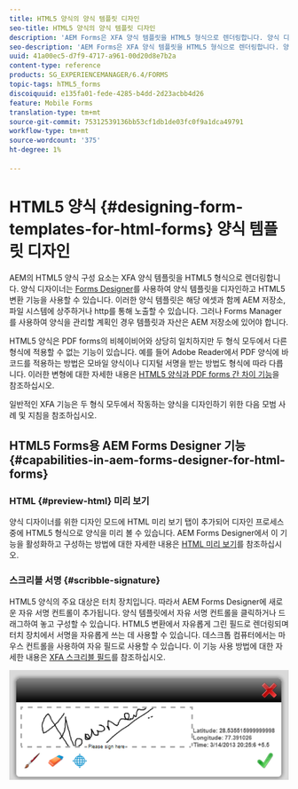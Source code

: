 ```yaml
---
title: HTML5 양식의 양식 템플릿 디자인
seo-title: HTML5 양식의 양식 템플릿 디자인
description: 'AEM Forms은 XFA 양식 템플릿을 HTML5 형식으로 렌더링합니다. 양식 디자이너는 Designer를 사용하여 양식 템플릿을 디자인하고 HTML5 변환 기능을 사용할 수 있습니다. '
seo-description: 'AEM Forms은 XFA 양식 템플릿을 HTML5 형식으로 렌더링합니다. 양식 디자이너는 Designer를 사용하여 양식 템플릿을 디자인하고 HTML5 변환 기능을 사용할 수 있습니다. '
uuid: 41a00ec5-d7f9-4717-a961-00d20d8e7b2a
content-type: reference
products: SG_EXPERIENCEMANAGER/6.4/FORMS
topic-tags: hTML5_forms
discoiquuid: e135fa01-fede-4285-b4dd-2d23acbb4d26
feature: Mobile Forms
translation-type: tm+mt
source-git-commit: 75312539136bb53cf1db1de03fc0f9a1dca49791
workflow-type: tm+mt
source-wordcount: '375'
ht-degree: 1%

---
```



# HTML5 양식 {#designing-form-templates-for-html-forms} 양식 템플릿 디자인

AEM의 HTML5 양식 구성 요소는 XFA 양식 템플릿을 HTML5 형식으로 렌더링합니다. 양식 디자이너는 [Forms Designer](https://www.adobe.com/go/learn_aemforms_designer_63)를 사용하여 양식 템플릿을 디자인하고 HTML5 변환 기능을 사용할 수 있습니다. 이러한 양식 템플릿은 해당 에셋과 함께 AEM 저장소, 파일 시스템에 상주하거나 http를 통해 노출할 수 있습니다. 그러나 Forms Manager를 사용하여 양식을 관리할 계획인 경우 템플릿과 자산은 AEM 저장소에 있어야 합니다.

HTML5 양식은 PDF forms의 비헤이비어와 상당히 일치하지만 두 형식 모두에서 다른 형식에 적용할 수 없는 기능이 있습니다. 예를 들어 Adobe Reader에서 PDF 양식에 바코드를 적용하는 방법은 모바일 양식이나 디지털 서명을 받는 방법도 형식에 따라 다릅니다. 이러한 변형에 대한 자세한 내용은 [HTML5 양식과 PDF forms 간 차이 기능](/help/forms/using/feature-differentiation-html5-forms-pdf-forms.md)을 참조하십시오.

일반적인 XFA 기능은 두 형식 모두에서 작동하는 양식을 디자인하기 위한 다음 모범 사례 및 지침을 참조하십시오.

## HTML5 Forms용 AEM Forms Designer 기능 {#capabilities-in-aem-forms-designer-for-html-forms}

### HTML {#preview-html} 미리 보기

양식 디자이너를 위한 디자인 모드에 HTML 미리 보기 탭이 추가되어 디자인 프로세스 중에 HTML5 형식으로 양식을 미리 볼 수 있습니다. AEM Forms Designer에서 이 기능을 활성화하고 구성하는 방법에 대한 자세한 내용은 [HTML 미리 보기](/help/forms/using/preview-xdp-forms-html.md)를 참조하십시오.

### 스크리블 서명 {#scribble-signature}

HTML5 양식의 주요 대상은 터치 장치입니다. 따라서 AEM Forms Designer에 새로운 자유 서명 컨트롤이 추가됩니다. 양식 템플릿에서 자유 서명 컨트롤을 클릭하거나 드래그하여 놓고 구성할 수 있습니다. HTML5 변환에서 자유롭게 그린 필드로 렌더링되며 터치 장치에서 서명을 자유롭게 쓰는 데 사용할 수 있습니다. 데스크톱 컴퓨터에서는 마우스 컨트롤을 사용하여 자유 필드로 사용할 수 있습니다. 이 기능 사용 방법에 대한 자세한 내용은 [XFA 스크리블 필드](/help/forms/using/scribble-signature.md)를 참조하십시오.

![4](assets/4.png)

